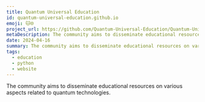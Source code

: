 ```yaml
---
title: Quantum Universal Education
id: quantum-universal-education.github.io
emoji: 🐱🌐
project_url: https://github.com/Quantum-Universal-Education/Quantum-Universal-Education.github.io
metaDescription: The community aims to disseminate educational resources on various aspects related to quantum technologies.
date: 2024-04-16
summary: The community aims to disseminate educational resources on various aspects related to quantum technologies.
tags:
  - education
  - python
  - website
---
```


The community aims to disseminate educational resources on various aspects related to quantum technologies.

